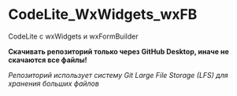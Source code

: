 # CodeLite_WxWidgets_wxFB
 CodeLite с wxWidgets и wxFormBuilder

**Скачивать репозиторий только через GitHub Desktop, иначе не скачаются все файлы!**

*Репозиторий использует систему Git Large File Storage (LFS) для хранения больших файлов*
